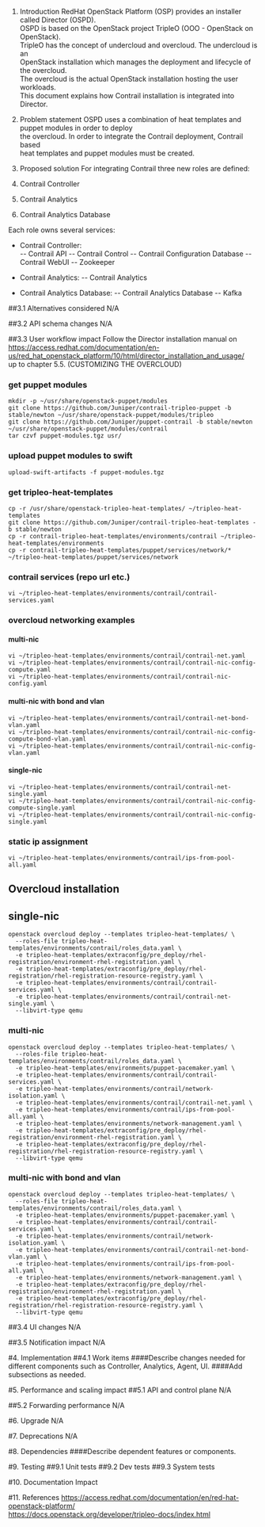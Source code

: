 
1. Introduction
RedHat OpenStack Platform (OSP) provides an installer called Director (OSPD).    
OSPD is based on the OpenStack project TripleO (OOO - OpenStack on OpenStack).   
TripleO has the concept of undercloud and overcloud. The undercloud is an    
OpenStack installation which manages the deployment and lifecycle of the overcloud.    
The overcloud is the actual OpenStack installation hosting the user workloads.    
This document explains how Contrail installation is integrated into Director.    

2. Problem statement
OSPD uses a combination of heat templates and puppet modules in order to deploy    
the overcloud. In order to integrate the Contrail deployment, Contrail based    
heat templates and puppet modules must be created.    

3. Proposed solution
For integrating Contrail three new roles are defined:    
1. Contrail Controller    
2. Contrail Analytics    
3. Contrail Analytics Database    

Each role owns several services:    
- Contrail Controller:    
-- Contrail API
-- Contrail Control
-- Contrail Configuration Database
-- Contrail WebUI
-- Zookeeper

- Contrail Analytics:
-- Contrail Analytics

- Contrail Analytics Database:
-- Contrail Analytics Database
-- Kafka

##3.1 Alternatives considered
N/A    

##3.2 API schema changes
N/A    

##3.3 User workflow impact
Follow the Director installation manual on    
https://access.redhat.com/documentation/en-us/red_hat_openstack_platform/10/html/director_installation_and_usage/    
up to chapter 5.5. (CUSTOMIZING THE OVERCLOUD)    

### get puppet modules
```
mkdir -p ~/usr/share/openstack-puppet/modules
git clone https://github.com/Juniper/contrail-tripleo-puppet -b stable/newton ~/usr/share/openstack-puppet/modules/tripleo
git clone https://github.com/Juniper/puppet-contrail -b stable/newton ~/usr/share/openstack-puppet/modules/contrail
tar czvf puppet-modules.tgz usr/
```

### upload puppet modules to swift
```
upload-swift-artifacts -f puppet-modules.tgz
```

### get tripleo-heat-templates
```
cp -r /usr/share/openstack-tripleo-heat-templates/ ~/tripleo-heat-templates
git clone https://github.com/Juniper/contrail-tripleo-heat-templates -b stable/newton
cp -r contrail-tripleo-heat-templates/environments/contrail ~/tripleo-heat-templates/environments
cp -r contrail-tripleo-heat-templates/puppet/services/network/* ~/tripleo-heat-templates/puppet/services/network
```

### contrail services (repo url etc.)
```
vi ~/tripleo-heat-templates/environments/contrail/contrail-services.yaml
```

### overcloud networking examples
#### multi-nic
```
vi ~/tripleo-heat-templates/environments/contrail/contrail-net.yaml
vi ~/tripleo-heat-templates/environments/contrail/contrail-nic-config-compute.yaml
vi ~/tripleo-heat-templates/environments/contrail/contrail-nic-config.yaml
```
#### multi-nic with bond and vlan
```
vi ~/tripleo-heat-templates/environments/contrail/contrail-net-bond-vlan.yaml
vi ~/tripleo-heat-templates/environments/contrail/contrail-nic-config-compute-bond-vlan.yaml
vi ~/tripleo-heat-templates/environments/contrail/contrail-nic-config-vlan.yaml
```
#### single-nic
```
vi ~/tripleo-heat-templates/environments/contrail/contrail-net-single.yaml
vi ~/tripleo-heat-templates/environments/contrail/contrail-nic-config-compute-single.yaml
vi ~/tripleo-heat-templates/environments/contrail/contrail-nic-config-single.yaml
```

### static ip assignment
```
vi ~/tripleo-heat-templates/environments/contrail/ips-from-pool-all.yaml
```

## Overcloud installation

## single-nic
```
openstack overcloud deploy --templates tripleo-heat-templates/ \
  --roles-file tripleo-heat-templates/environments/contrail/roles_data.yaml \
  -e tripleo-heat-templates/extraconfig/pre_deploy/rhel-registration/environment-rhel-registration.yaml \
  -e tripleo-heat-templates/extraconfig/pre_deploy/rhel-registration/rhel-registration-resource-registry.yaml \
  -e tripleo-heat-templates/environments/contrail/contrail-services.yaml \
  -e tripleo-heat-templates/environments/contrail/contrail-net-single.yaml \
  --libvirt-type qemu
```

### multi-nic
```
openstack overcloud deploy --templates tripleo-heat-templates/ \
  --roles-file tripleo-heat-templates/environments/contrail/roles_data.yaml \
  -e tripleo-heat-templates/environments/puppet-pacemaker.yaml \
  -e tripleo-heat-templates/environments/contrail/contrail-services.yaml \
  -e tripleo-heat-templates/environments/contrail/network-isolation.yaml \
  -e tripleo-heat-templates/environments/contrail/contrail-net.yaml \
  -e tripleo-heat-templates/environments/contrail/ips-from-pool-all.yaml \
  -e tripleo-heat-templates/environments/network-management.yaml \
  -e tripleo-heat-templates/extraconfig/pre_deploy/rhel-registration/environment-rhel-registration.yaml \
  -e tripleo-heat-templates/extraconfig/pre_deploy/rhel-registration/rhel-registration-resource-registry.yaml \
  --libvirt-type qemu
```

### multi-nic with bond and vlan
```
openstack overcloud deploy --templates tripleo-heat-templates/ \
  --roles-file tripleo-heat-templates/environments/contrail/roles_data.yaml \
  -e tripleo-heat-templates/environments/puppet-pacemaker.yaml \
  -e tripleo-heat-templates/environments/contrail/contrail-services.yaml \
  -e tripleo-heat-templates/environments/contrail/network-isolation.yaml \
  -e tripleo-heat-templates/environments/contrail/contrail-net-bond-vlan.yaml \
  -e tripleo-heat-templates/environments/contrail/ips-from-pool-all.yaml \
  -e tripleo-heat-templates/environments/network-management.yaml \
  -e tripleo-heat-templates/extraconfig/pre_deploy/rhel-registration/environment-rhel-registration.yaml \
  -e tripleo-heat-templates/extraconfig/pre_deploy/rhel-registration/rhel-registration-resource-registry.yaml \
  --libvirt-type qemu
```


##3.4 UI changes
N/A    

##3.5 Notification impact
N/A    


#4. Implementation
##4.1 Work items
####Describe changes needed for different components such as Controller, Analytics, Agent, UI. 
####Add subsections as needed.

#5. Performance and scaling impact
##5.1 API and control plane
N/A    

##5.2 Forwarding performance
N/A    

#6. Upgrade
N/A    

#7. Deprecations
N/A    

#8. Dependencies
####Describe dependent features or components.

#9. Testing
##9.1 Unit tests
##9.2 Dev tests
##9.3 System tests

#10. Documentation Impact

#11. References
https://access.redhat.com/documentation/en/red-hat-openstack-platform/    
https://docs.openstack.org/developer/tripleo-docs/index.html
